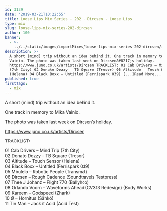 ```yaml
---
id: 3139
date: '2019-03-21T10:22:55'
title: Loose Lips Mix Series - 202 - Dircsen - Loose Lips
type: mix
slug: loose-lips-mix-series-202-dircsen
author: 100
banner:
  - >-
    ../../static/images/importMixes/loose-lips-mix-series-202-dircsen/image3139.jpeg
description: >-
  A short (mind) trip without an idea behind it. One track in memory to Mika
  Vainio. The photo was taken last week on Dircsen&#8217;s holiday.
  https://www.juno.co.uk/artists/Dircsen TRACKLIST: 01 Cab Drivers – Mind Trip
  (7th City) 02 Donato Dozzy – TB Square (Tresor) 03 Altitude – Touch Sensor
  (Helena) 04 Black Boxx – Untitled (Ferrispark 039) [...]Read More...
published: true
firstTags:
  - mix
---
```

A short (mind) trip without an idea behind it.

One track in memory to Mika Vainio.

The photo was taken last week on Dircsen’s holiday.

https://www.juno.co.uk/artists/Dircsen

TRACKLIST:

01 Cab Drivers – Mind Trip (7th City)  
02 Donato Dozzy – TB Square (Tresor)  
03 Altitude – Touch Sensor (Helena)  
04 Black Boxx – Untitled (Ferrispark 039)  
05 Mbulelo – Robotic People (Transmat)  
06 Dircsen – Rough Cadence (Soundtravels Testpress)  
07 Thee J Johanz – Flight 770 (Ballyhoo)  
08 Orlando Voorn – Waveforms Ahead (CV313 Redesign) (Body Works)  
09 Kareem – Godspeed (Zhark)  
10 Ø – Hornitus (Sähkö)  
11 Tin Man – Jack it Acid (Acid Test)